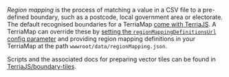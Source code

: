 *Region mapping* is the process of matching a value in a CSV file to a pre-defined boundary, such as a postcode, local government area or electorate. The default recognised boundaries for a TerriaMap [come with TerriaJS](https://github.com/TerriaJS/terriajs/blob/master/wwwroot/data/regionMapping.json). A TerriaMap can override these by [setting the `regionMappingDefinitionsUrl` config parameter](https://github.com/TerriaJS/TerriaMap/blob/master/wwwroot/config.json#L65) and providing region mapping definitions in your TerriaMap at the path `wwwroot/data/regionMapping.json`.

Scripts and the associated docs for preparing vector tiles can be found in [TerriaJS/boundary-tiles](https://github.com/TerriaJS/boundary-tiles). 
